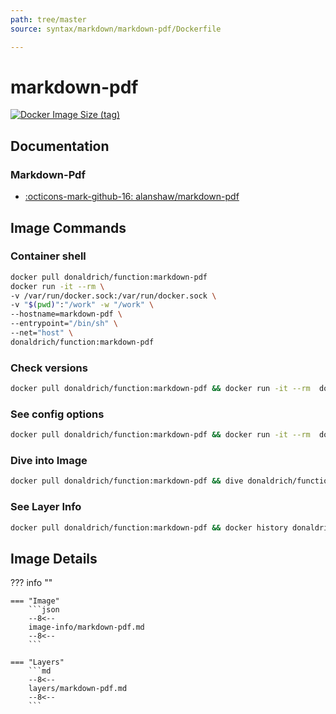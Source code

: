 ```yaml
---
path: tree/master
source: syntax/markdown/markdown-pdf/Dockerfile

---
```


# markdown-pdf

[![Docker Image Size (tag)](https://img.shields.io/docker/image-size/donaldrich/function/markdown-pdf?color=blue&label=donaldrich/function:markdown-pdf&logo=docker&style=flat-square)](https://hub.docker.com/r/donaldrich/function/markdown-pdf)

## Documentation

### Markdown-Pdf

* [:octicons-mark-github-16: alanshaw/markdown-pdf](https://github.com/alanshaw/markdown-pdf)

## Image Commands

### Container shell

```sh
docker pull donaldrich/function:markdown-pdf
docker run -it --rm \
-v /var/run/docker.sock:/var/run/docker.sock \
-v "$(pwd)":"/work" -w "/work" \
--hostname=markdown-pdf \
--entrypoint="/bin/sh" \
--net="host" \
donaldrich/function:markdown-pdf
```

### Check versions

```sh
docker pull donaldrich/function:markdown-pdf && docker run -it --rm  donaldrich/function:markdown-pdf validate
```

### See config options

```sh
docker pull donaldrich/function:markdown-pdf && docker run -it --rm  donaldrich/function:markdown-pdf help
```

### Dive into Image

```sh
docker pull donaldrich/function:markdown-pdf && dive donaldrich/function:markdown-pdf
```

### See Layer Info

```sh
docker pull donaldrich/function:markdown-pdf && docker history donaldrich/function:markdown-pdf
```

## Image Details

??? info ""

    === "Image"
        ```json
        --8<--
        image-info/markdown-pdf.md
        --8<--
        ```

    === "Layers"
        ```md
        --8<--
        layers/markdown-pdf.md
        --8<--
        ```
